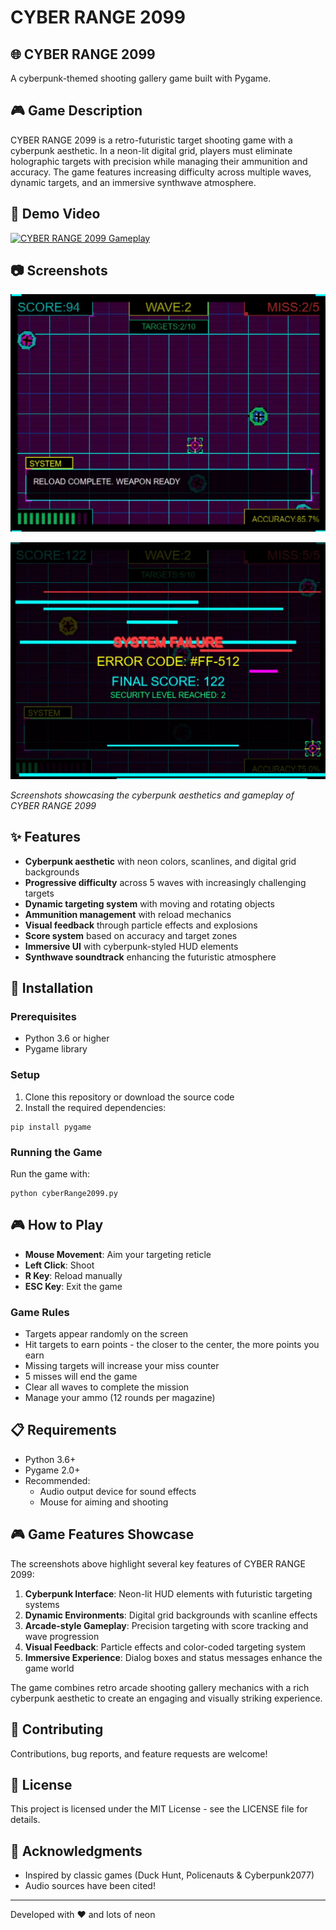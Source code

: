 # CYBER RANGE 2099

## 🌐 CYBER RANGE 2099

A cyberpunk-themed shooting gallery game built with Pygame.

## 🎮 Game Description

CYBER RANGE 2099 is a retro-futuristic target shooting game with a cyberpunk aesthetic. In a neon-lit digital grid, players must eliminate holographic targets with precision while managing their ammunition and accuracy. The game features increasing difficulty across multiple waves, dynamic targets, and an immersive synthwave atmosphere.

## 🎥 Demo Video
[![CYBER RANGE 2099 Gameplay](https://img.youtube.com/vi/3q_sctsrd08/maxresdefault.jpg)](https://www.youtube.com/watch?v=3q_sctsrd08)


## 📷 Screenshots

![CYBER RANGE 2099 Screenshot 2](1.png)

![CYBER RANGE 2099 Screenshot 3](2.png)

*Screenshots showcasing the cyberpunk aesthetics and gameplay of CYBER RANGE 2099*

## ✨ Features

- **Cyberpunk aesthetic** with neon colors, scanlines, and digital grid backgrounds
- **Progressive difficulty** across 5 waves with increasingly challenging targets
- **Dynamic targeting system** with moving and rotating objects
- **Ammunition management** with reload mechanics
- **Visual feedback** through particle effects and explosions
- **Score system** based on accuracy and target zones
- **Immersive UI** with cyberpunk-styled HUD elements
- **Synthwave soundtrack** enhancing the futuristic atmosphere

## 🚀 Installation

### Prerequisites
- Python 3.6 or higher
- Pygame library

### Setup
1. Clone this repository or download the source code
2. Install the required dependencies:
```
pip install pygame
```

### Running the Game
Run the game with:
```
python cyberRange2099.py
```

## 🎮 How to Play

- **Mouse Movement**: Aim your targeting reticle
- **Left Click**: Shoot
- **R Key**: Reload manually
- **ESC Key**: Exit the game

### Game Rules
- Targets appear randomly on the screen
- Hit targets to earn points - the closer to the center, the more points you earn
- Missing targets will increase your miss counter
- 5 misses will end the game
- Clear all waves to complete the mission
- Manage your ammo (12 rounds per magazine)
  
## 📋 Requirements

- Python 3.6+
- Pygame 2.0+
- Recommended: 
  - Audio output device for sound effects
  - Mouse for aiming and shooting

## 🎮 Game Features Showcase

The screenshots above highlight several key features of CYBER RANGE 2099:

1. **Cyberpunk Interface**: Neon-lit HUD elements with futuristic targeting systems
2. **Dynamic Environments**: Digital grid backgrounds with scanline effects
3. **Arcade-style Gameplay**: Precision targeting with score tracking and wave progression
4. **Visual Feedback**: Particle effects and color-coded targeting system
5. **Immersive Experience**: Dialog boxes and status messages enhance the game world

The game combines retro arcade shooting gallery mechanics with a rich cyberpunk aesthetic to create an engaging and visually striking experience.

## 🤝 Contributing

Contributions, bug reports, and feature requests are welcome!

## 📜 License

This project is licensed under the MIT License - see the LICENSE file for details.

## 🙏 Acknowledgments

- Inspired by classic games (Duck Hunt, Policenauts & Cyberpunk2077)
- Audio sources have been cited!

---

Developed with ❤️ and lots of neon
